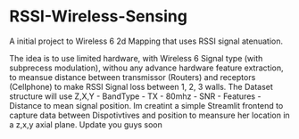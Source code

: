# RSSI-Wireless-Sensing
A initial project to Wireless 6 2d Mapping that uses RSSI signal atenuation.

The idea is to use limited hardware, with Wireless 6 Signal type (with subprecess modulation), withou any advance hardware feature extraction, to meansue distance between transmissor (Routers) and receptors (Cellphone) to make RSSI Signal loss between 1, 2, 3 walls.
The Dataset structure will use Z,X,Y - BandType - TX - 80mhz - SNR - Features - Distance to mean signal position. Im creatint a simple Streamlit frontend to capture data between Dispotivtives and position to meansure her location in a z,x,y axial plane. Update you guys soon
